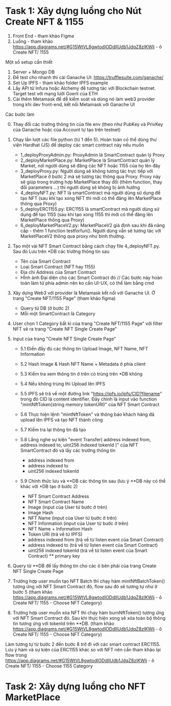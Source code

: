 # Task 1: Xây dựng luồng cho Nút Create NFT & 1155

1. Front End - tham khảo Figma
2. Luồng - tham khảo https://app.diagrams.net/#G15WtVL8gwtodIODdIlUdb1JdqZ8zlKWlj - ô Create NFT/ 1155

Một số setup cần thiết

1. Server + Mongo DB
2. Để test cho nhanh thì cài Ganache UI: https://trufflesuite.com/ganache/
3. Set Up IPFS - tham khảo folder IPFS example
4. Lấy API từ Infura hoặc Alchemy để tương tác với Blockchain testnet. Target test với mạng lưới Goerli của ETH
5. Cài thêm Metamask để dễ kiểm soát và dùng nó làm web3 provider trong khi dev front-end, kết nối Metamask với Ganache UI

Các bước làm

0. Thay đổi các trường thông tin của file env (theo như PubKey và PrivKey của Ganache hoặc của Account tự tạo trên testnet)
1. Chạy lần lượt các file python (từ 1 đến 5). Hoàn toàn có thể dùng thư viện Hardhat (JS) để deploy các smart contract này nếu muốn
   - 1_deployProxyAdmin.py: ProxyAdmin là SmartContract quản lý Proxy
   - 2_deployMarketPlace.py: MarketPlace là SmartContract quản lý Market, nơi người dùng sẽ đăng các NFT hoặc 1155 của họ lên đây
   - 3_deployProxy.py: Người dùng sẽ không tương tác trực tiếp với MarketPlace ở bước 2 mà sẽ tương tác thông qua Proxy. Proxy này sẽ giúp trong trường hợp MarketPlace thay đổi (thêm function, thay đổi parameters ...) thì người dùng sẽ không bị ảnh hưởng
   - 4_deployNFT.py: NFT là smartContract mà người dùng sử dụng để tạo NFT (sau khi tạo xong NFT thì mới có thể đăng lên MarketPlace thông qua Proxy)
   - 5_deployERC1155.py: ERC1155 là smartContract mà người dùng sử dụng để tạo 1155 (sau khi tạo xong 1155 thì mới có thể đăng lên MarketPlace thông qua Proxy)
   - 6_deployMarketPlaceV2.py: MarketPlaceV2 giả định sau khi đã nâng cấp - thêm 1 function testforfun(). Người dùng vẫn sẽ tương tác với MarketPlaceV2 thông qua proxy như bình thường.
2. Tạo một vài NFT Smart Contract bằng cách chạy file 4_deployNFT.py. Sau đó Lưu trên \*DB các trường thông tin sau
   - Tên của Smart Contract
   - Loại Smart Contract (NFT hay 1155)
   - Địa chỉ Address của Smart Contract
   - HÌnh ảnh Đại diện cho các Smart Contract đó
     // Các bước này hoàn toàn làm từ phía admin nên ko cần UI-UX, có thể làm bằng cmd
3. Xây dựng Web3 với provider là Metamask kết nối với Ganache UI. Ở trang "Create NFT/1155 Page" (tham khảo figma)
   - Query từ DB (ở bước 2)
   - Mỗi một SmartContract là Category
4. User chọn 1 Category bất kì của trang "Create NFT/1155 Page" với filter NFT sẽ ra trang "Create NFT Single Create Page"
5. Input của trang "Create NFT Single Create Page"

   - 5.1 Điền đầy đủ các thông tin Upload Image, NFT Name, NFT Information
   - 5.2 Hash Image & Hash NFT Name + Metadata ở phía client
   - 5.3 Kiểm tra xem thông tin ở trên có trùng trên \*DB không
   - 5.4 Nếu không trùng thì Upload lên IPFS
   - 5.5 IPFS sẽ trả về một đường link "https://ipfs.io/ipfs/CID?filename" trong đó CID là content identifier. Đây chính là input vào function "mintNftToken(string memory tokenURI)" của NFT Smart Contract
   - 5.6 Thực hiện lệnh "mintNftToken" và thông báo khách hàng đã upload lên IPFS và tạo NFT thành công
   - 5.7 Kiểm tra lại thông tin đã tạo
   - 5.8 Lắng nghe sự kiện "event Transfer( address indexed from, address indexed to, uint256 indexed tokenId )" của NFT SmartContract đó và lấy các trường thông tin

     - address indexed from
     - address indexed to
     - uint256 indexed tokenId

   - 5.9 Chính thức lưu và \*\*DB các thông tin sau (lưu ý \*\*DB này có thể khác với \*DB tạo ở bước 2)

     - NFT Smart Contract Address
     - NFT Smart Contract Name
     - Image (input của User từ bước ở trên)
     - Image Hash
     - NFT Name (input của User từ bước ở trên)
     - NFT Information (input của User từ bước ở trên)
     - NFT Name + Information Hash
     - Token URI (trả về từ IPFS)
     - address indexed from (trả về từ listen event của Smart Contract)
     - address indexed to (trả về từ listen event của Smart Contract)
     - uint256 indexed tokenId (trả về từ listen event của Smart Contract) \*\* primary key

6. Query từ \*\*DB để lấy thông tin cho các ô bên phải của trang Create NFT Single Create Page
7. Trường hợp user muốn tạo NFT Batch thì chạy hàm mintNftBatchToken() tương ứng với NFT Smart Contract đó, flow sau đó sẽ tương tự như ở bước 5 (tham khảo https://app.diagrams.net/#G15WtVL8gwtodIODdIlUdb1JdqZ8zlKWlj - ô Create NFT/ 1155 - Choose NFT Category)
8. Trường hợp user muốn xóa NFT thì chạy hàm burnNftToken() tương ứng với NFT Smart Contract đó. Sau khi thực hiện xong sẽ xóa toàn bộ thông tin tương ứng với tokenId trên \*\*DB. (tham khảo https://app.diagrams.net/#G15WtVL8gwtodIODdIlUdb1JdqZ8zlKWlj - ô Create NFT/ 1155 - Choose NFT Category)

Làm tương tự từ bước 2 đến bước 8 trở đi với các smart contract ERC1155. Lưu ý hàm và sự kiện của ERC1155 khác so với NFT nên cần tham khảo lại flow trong https://app.diagrams.net/#G15WtVL8gwtodIODdIlUdb1JdqZ8zlKWlj - ô Create NFT/ 1155 - Choose 1155 Category

# Task 2: Xây dựng luồng cho NFT MarketPlace
